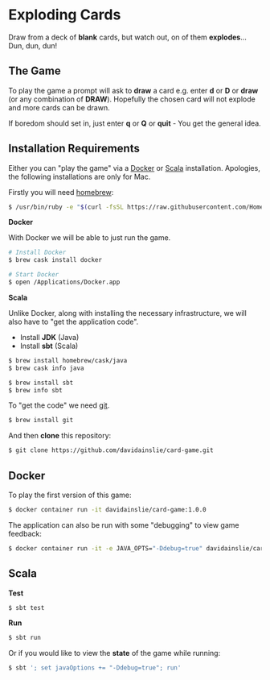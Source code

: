 # Exploding Cards

Draw from a deck of **blank** cards, but watch out, on of them **explodes**... Dun, dun, dun!

## The Game

To play the game a prompt will ask to **draw** a card e.g. enter **d** or **D** or **draw** (or any combination of **DRAW**). Hopefully the chosen card will not explode and more cards can be drawn.

If boredom should set in, just enter **q** or **Q** or **quit** - You get the general idea.

## Installation Requirements

Either you can "play the game" via a [Docker](https://www.docker.com/) or [Scala](https://www.scala-lang.org/) installation. Apologies, the following installations are only for Mac.

Firstly you will need [homebrew](https://brew.sh/):

```bash
$ /usr/bin/ruby -e "$(curl -fsSL https://raw.githubusercontent.com/Homebrew/install/master/install)"
```

**Docker**

With Docker we will be able to just run the game.

```bash
# Install Docker
$ brew cask install docker

# Start Docker
$ open /Applications/Docker.app
```

**Scala**

Unlike Docker, along with installing the necessary infrastructure, we will also have to "get the application code".

- Install **JDK** (Java)
- Install **sbt** (Scala)

```bash
$ brew install homebrew/cask/java
$ brew cask info java
```

```bash
$ brew install sbt
$ brew info sbt
```

To "get the code" we need [git](https://git-scm.com/).

```bash
$ brew install git
```

And then **clone** this repository:

```bash
$ git clone https://github.com/davidainslie/card-game.git
```

## Docker

To play the first version of this game:

```bash
$ docker container run -it davidainslie/card-game:1.0.0
```

The application can also be run with some "debugging" to view game feedback:

```bash
$ docker container run -it -e JAVA_OPTS="-Ddebug=true" davidainslie/card-game:1.0.0
```

## Scala

**Test**

```bash
$ sbt test
```

**Run**

```bash
$ sbt run
```

Or if you would like to view the **state** of the game while running:

```bash
$ sbt '; set javaOptions += "-Ddebug=true"; run'
```
